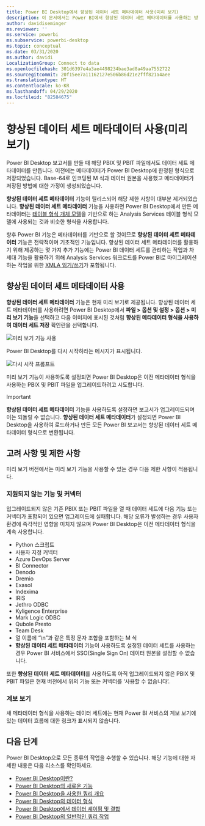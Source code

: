 ```yaml
---
title: Power BI Desktop에서 향상된 데이터 세트 메타데이터 사용(미리 보기)
description: 이 문서에서는 Power BI에서 향상된 데이터 세트 메타데이터를 사용하는 방법을 설명합니다.
author: davidiseminger
ms.reviewer: ''
ms.service: powerbi
ms.subservice: powerbi-desktop
ms.topic: conceptual
ms.date: 03/31/2020
ms.author: davidi
LocalizationGroup: Connect to data
ms.openlocfilehash: 301d6397e4a3ae4498234bae3ad8a49aa7552722
ms.sourcegitcommit: 20f15ee7a11162127e506b86d21e2fff821a4aee
ms.translationtype: HT
ms.contentlocale: ko-KR
ms.lasthandoff: 04/29/2020
ms.locfileid: "82584675"
---
```

# <a name="using-enhanced-dataset-metadata-preview"></a>향상된 데이터 세트 메타데이터 사용(미리 보기)

Power BI Desktop 보고서를 만들 때 해당 PBIX 및 PBIT 파일에서도 데이터 세트 메타데이터를 만듭니다. 이전에는 메타데이터가 Power BI Desktop에 한정된 형식으로 저장되었습니다. Base-64로 인코딩된 M 식과 데이터 원본을 사용했고 메타데이터가 저장된 방법에 대한 가정이 생성되었습니다.

**향상된 데이터 세트 메타데이터** 기능이 릴리스되어 해당 제한 사항이 대부분 제거되었습니다. **향상된 데이터 세트 메타데이터** 기능을 사용하면 Power BI Desktop에서 만든 메타데이터는 [테이블 형식 개체 모델](https://docs.microsoft.com/bi-reference/tom/introduction-to-the-tabular-object-model-tom-in-analysis-services-amo)을 기반으로 하는 Analysis Services 테이블 형식 모델에 사용되는 것과 비슷한 형식을 사용합니다.


향후 Power BI 기능은 메타데이터를 기반으로 할 것이므로 **향상된 데이터 세트 메타데이터** 기능은 전략적이며 기초적인 기능입니다. 향상된 데이터 세트 메타데이터를 활용하기 위해 제공하는 몇 가지 추가 기능에는 Power BI 데이터 세트를 관리하는 작업과 차세대 기능을 활용하기 위해 Analysis Services 워크로드를 Power BI로 마이그레이션하는 작업을 위한 [XMLA 읽기/쓰기](https://docs.microsoft.com/power-platform-release-plan/2019wave2/business-intelligence/xmla-readwrite)가 포함됩니다.



## <a name="enable-enhanced-dataset-metadata"></a>향상된 데이터 세트 메타데이터 사용

**향상된 데이터 세트 메타데이터** 기능은 현재 미리 보기로 제공됩니다. 향상된 데이터 세트 메타데이터를 사용하려면 Power BI Desktop에서 **파일 > 옵션 및 설정 > 옵션 > 미리 보기 기능**을 선택하고 다음 이미지에 표시된 것처럼 **향상된 메타데이터 형식을 사용하여 데이터 세트 저장** 확인란을 선택합니다. 

![미리 보기 기능 사용](media/desktop-enhanced-dataset-metadata/enhanced-dataset-metadata-01.png)

Power BI Desktop를 다시 시작하라는 메시지가 표시됩니다.

![다시 시작 프롬프트](media/desktop-enhanced-dataset-metadata/enhanced-dataset-metadata-02.png)

미리 보기 기능이 사용하도록 설정되면 Power BI Desktop은 이전 메타데이터 형식을 사용하는 PBIX 및 PBIT 파일을 업그레이드하려고 시도합니다. 

> [!IMPORTANT]
> **향상된 데이터 세트 메타데이터** 기능을 사용하도록 설정하면 보고서가 업그레이드되며 이는 되돌릴 수 없습니다. **향상된 데이터 세트 메타데이터**가 설정되면 Power BI Desktop을 사용하여 로드하거나 만든 모든 Power BI 보고서는 향상된 데이터 세트 메타데이터 형식으로 변환됩니다.

## <a name="considerations-and-limitations"></a>고려 사항 및 제한 사항

미리 보기 버전에서는 미리 보기 기능을 사용할 수 있는 경우 다음 제한 사항이 적용됩니다.

### <a name="unsupported-features-and-connectors"></a>지원되지 않는 기능 및 커넥터
업그레이드되지 않은 기존 PBIX 또는 PBIT 파일을 열 때 데이터 세트에 다음 기능 또는 커넥터가 포함되어 있으면 업그레이드에 실패합니다. 해당 오류가 발생하는 경우 사용자 환경에 즉각적인 영향을 미치지 않으며 Power BI Desktop은 이전 메타데이터 형식을 계속 사용합니다.

* Python 스크립트
* 사용자 지정 커넥터
* Azure DevOps Server
* BI Connector
* Denodo
* Dremio
* Exasol
* Indexima
* IRIS
* Jethro ODBC
* Kyligence Enterprise
* Mark Logic ODBC
* Qubole Presto
* Team Desk
* 열 이름에 “\\n”과 같은 특정 문자 조합을 포함하는 M 식
* **향상된 데이터 세트 메타데이터** 기능이 사용하도록 설정된 데이터 세트를 사용하는 경우 Power BI 서비스에서 SSO(Single Sign On) 데이터 원본을 설정할 수 없습니다.

또한 **향상된 데이터 세트 메타데이터**를 사용하도록 아직 업그레이드되지 않은 PBIX 및 PBIT 파일은 현재 버전에서 위의 기능 또는 커넥터를 ‘사용할 수 없습니다’. 

### <a name="lineage-view"></a>계보 보기
새 메타데이터 형식을 사용하는 데이터 세트에는 현재 Power BI 서비스의 계보 보기에 있는 데이터 흐름에 대한 링크가 표시되지 않습니다.

## <a name="next-steps"></a>다음 단계

Power BI Desktop으로 모든 종류의 작업을 수행할 수 있습니다. 해당 기능에 대한 자세한 내용은 다음 리소스를 확인하세요.

* [Power BI Desktop이란?](desktop-what-is-desktop.md)
* [Power BI Desktop의 새로운 기능](desktop-latest-update.md)
* [Power BI Desktop을 사용한 쿼리 개요](desktop-query-overview.md)
* [Power BI Desktop의 데이터 형식](desktop-data-types.md)
* [Power BI Desktop에서 데이터 셰이핑 및 결합](desktop-shape-and-combine-data.md)
* [Power BI Desktop의 일반적인 쿼리 작업](desktop-common-query-tasks.md)

